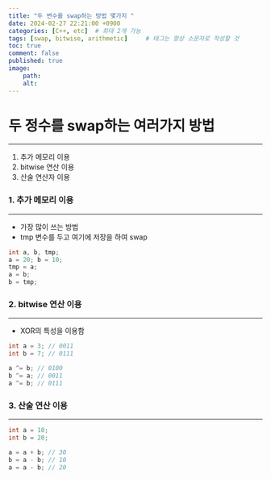 ```yaml
---
title: "두 변수를 swap하는 방법 몇가지 "
date: 2024-02-27 22:21:00 +0900
categories: [C++, etc]  # 최대 2개 가능
tags: [swap, bitwise, arithmetic]     # 태그는 항상 소문자로 작성할 것
toc: true
comment: false
published: true
image:
    path: 
    alt: 
---
```


# 두 정수를 swap하는 여러가지 방법 
---

1. 추가 메모리 이용
2. bitwise 연산 이용
3. 산술 연산자 이용

### 1. 추가 메모리 이용
---
- 가장 많이 쓰는 방법
- tmp 변수를 두고 여기에 저장을 하여 swap
```cpp
int a, b, tmp;
a = 20; b = 10;
tmp = a;
a = b;
b = tmp;
```


### 2. bitwise 연산 이용
--- 
- XOR의 특성을 이용함 

```cpp
int a = 3; // 0011
int b = 7; // 0111

a ^= b; // 0100 
b ^= a; // 0011
a ^= b; // 0111
```

### 3. 산술 연산 이용
---
```cpp
int a = 10;
int b = 20;

a = a + b; // 30 
b = a - b; // 10
a = a - b; // 20
```